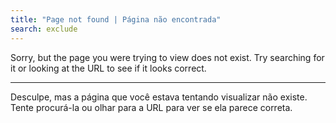 ```yaml
---
title: "Page not found | Página não encontrada"
search: exclude
---  
```


Sorry, but the page you were trying to view does not exist. Try searching for it or looking at the URL to see if it looks correct.

---
Desculpe, mas a página que você estava tentando visualizar não existe. Tente procurá-la ou olhar para a URL para ver se ela parece correta.